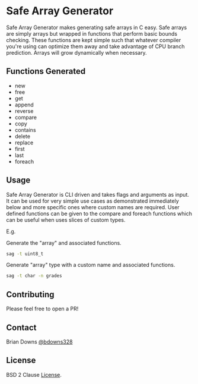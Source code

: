 # Safe Array Generator

Safe Array Generator makes generating safe arrays in C easy. Safe arrays are simply arrays but wrapped in functions that perform basic bounds checking. These functions are kept simple such that whatever compiler you're using can optimize them away and take advantage of CPU branch prediction. Arrays will grow dynamically when necessary.

## Functions Generated

* new
* free
* get
* append
* reverse
* compare
* copy
* contains
* delete
* replace
* first
* last
* foreach

## Usage

Safe Array Generator is CLI driven and takes flags and arguments as input. It can be used for very simple use cases as demonstrated immediately below and more specific ones where custom names are required. User defined functions can be given to the compare and foreach functions which can be useful when uses slices of custom types. 

E.g.

Generate the "array" and associated functions.

```sh
sag -t uint8_t
```

Generate "array" type with a custom name and associated functions.

```sh
sag -t char -n grades
```

## Contributing

Please feel free to open a PR!

## Contact

Brian Downs [@bdowns328](http://twitter.com/bdowns328)

## License

BSD 2 Clause [License](/LICENSE).
